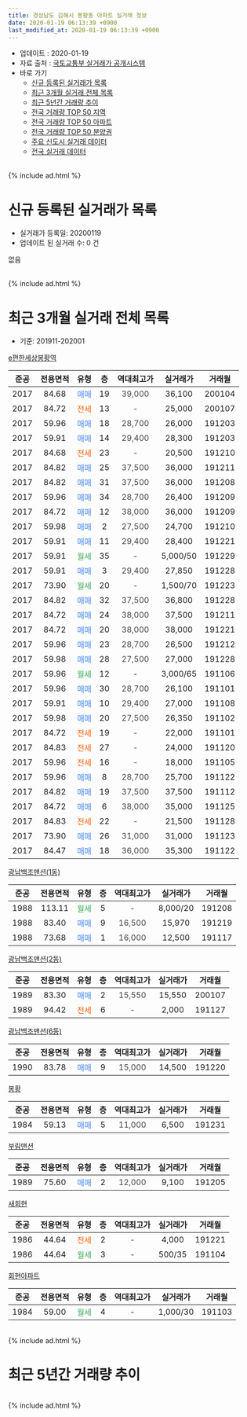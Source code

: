 ```yaml
---
title: 경상남도 김해시 봉황동 아파트 실거래 정보
date: 2020-01-19 06:13:39 +0900
last_modified_at: 2020-01-19 06:13:39 +0900
---
```


* 업데이트 : 2020-01-19
* 자료 출처 : [국토교통부 실거래가 공개시스템](http://rt.molit.go.kr)
* 바로 가기
    * [신규 등록된 실거래가 목록](#신규-등록된-실거래가-목록)
    * [최근 3개월 실거래 전체 목록](#최근-3개월-실거래-전체-목록)
    * [최근 5년간 거래량 추이](#최근-5년간-거래량-추이)
    * [전국 거래량 TOP 50 지역](https://apt-info.github.io/apt-trade-info/최근-3개월-전국에서-가장-거래가-많이-발생한-지역)
    * [전국 거래량 TOP 50 아파트](https://apt-info.github.io/apt-trade-info/최근-3개월-전국에서-가장-거래가-많이-발생한-아파트)
    * [전국 거래량 TOP 50 분양권](https://apt-info.github.io/apt-trade-info/최근-3개월-전국에서-가장-거래가-많이-발생한-분양권)
    * [주요 신도시 실거래 데이터](https://apt-info.github.io/apt-trade-info/주요-신도시)
    * [전국 실거래 데이터](https://apt-info.github.io/apt-trade-info/전국)
<br>
{% include ad.html %}
<br>

# 신규 등록된 실거래가 목록
* 실거래가 등록일: 20200119
* 업데이트 된 실거래 수: 0 건

없음

<br>
{% include ad.html %}
<br>

# 최근 3개월 실거래 전체 목록
* 기준: 201911-202001


[e편한세상봉황역](https://search.naver.com/search.naver?query=%EA%B2%BD%EC%83%81%EB%82%A8%EB%8F%84+%EA%B9%80%ED%95%B4%EC%8B%9C+%EB%B4%89%ED%99%A9%EB%8F%99+e%ED%8E%B8%ED%95%9C%EC%84%B8%EC%83%81%EB%B4%89%ED%99%A9%EC%97%AD)

|준공|전용면적|유형|층|역대최고가|실거래가|거래월|
|:---:|:---:|:---:|:---:|:---:|:---:|:---:|
|2017|84.68|<span style="color:#4285f3">매매</span>|19|<span style="color:#444444">39,000</span>|36,100|200104|
|2017|84.72|<span style="color:#ff5a00">전세</span>|13|<span style="color:#444444">-</span>|25,000|200107|
|2017|59.96|<span style="color:#4285f3">매매</span>|18|<span style="color:#444444">28,700</span>|26,000|191203|
|2017|59.91|<span style="color:#4285f3">매매</span>|14|<span style="color:#444444">29,400</span>|28,300|191203|
|2017|84.68|<span style="color:#ff5a00">전세</span>|23|<span style="color:#444444">-</span>|20,500|191210|
|2017|84.82|<span style="color:#4285f3">매매</span>|25|<span style="color:#444444">37,500</span>|36,000|191211|
|2017|84.82|<span style="color:#4285f3">매매</span>|31|<span style="color:#444444">37,500</span>|36,000|191208|
|2017|59.96|<span style="color:#4285f3">매매</span>|34|<span style="color:#444444">28,700</span>|26,400|191209|
|2017|84.72|<span style="color:#4285f3">매매</span>|12|<span style="color:#444444">38,000</span>|36,000|191209|
|2017|59.98|<span style="color:#4285f3">매매</span>|2|<span style="color:#444444">27,500</span>|24,700|191210|
|2017|59.91|<span style="color:#4285f3">매매</span>|11|<span style="color:#444444">29,400</span>|28,400|191221|
|2017|59.91|<span style="color:#34a853">월세</span>|35|<span style="color:#444444">-</span>|5,000/50|191229|
|2017|59.91|<span style="color:#4285f3">매매</span>|3|<span style="color:#444444">29,400</span>|27,850|191228|
|2017|73.90|<span style="color:#34a853">월세</span>|20|<span style="color:#444444">-</span>|1,500/70|191223|
|2017|84.82|<span style="color:#4285f3">매매</span>|32|<span style="color:#444444">37,500</span>|36,800|191228|
|2017|84.72|<span style="color:#4285f3">매매</span>|24|<span style="color:#444444">38,000</span>|37,500|191211|
|2017|84.72|<span style="color:#4285f3">매매</span>|20|<span style="color:#444444">38,000</span>|38,000|191221|
|2017|59.96|<span style="color:#4285f3">매매</span>|23|<span style="color:#444444">28,700</span>|26,500|191212|
|2017|59.98|<span style="color:#4285f3">매매</span>|28|<span style="color:#444444">27,500</span>|27,000|191228|
|2017|59.96|<span style="color:#34a853">월세</span>|12|<span style="color:#444444">-</span>|3,000/65|191106|
|2017|59.96|<span style="color:#4285f3">매매</span>|30|<span style="color:#444444">28,700</span>|26,100|191101|
|2017|59.91|<span style="color:#4285f3">매매</span>|10|<span style="color:#444444">29,400</span>|27,000|191108|
|2017|59.98|<span style="color:#4285f3">매매</span>|20|<span style="color:#444444">27,500</span>|26,350|191102|
|2017|84.72|<span style="color:#ff5a00">전세</span>|19|<span style="color:#444444">-</span>|22,000|191101|
|2017|84.83|<span style="color:#ff5a00">전세</span>|27|<span style="color:#444444">-</span>|24,000|191120|
|2017|59.96|<span style="color:#ff5a00">전세</span>|16|<span style="color:#444444">-</span>|18,000|191105|
|2017|59.96|<span style="color:#4285f3">매매</span>|8|<span style="color:#444444">28,700</span>|25,700|191122|
|2017|84.82|<span style="color:#4285f3">매매</span>|19|<span style="color:#444444">37,500</span>|37,500|191112|
|2017|84.72|<span style="color:#4285f3">매매</span>|6|<span style="color:#444444">38,000</span>|35,000|191125|
|2017|84.83|<span style="color:#ff5a00">전세</span>|22|<span style="color:#444444">-</span>|21,500|191128|
|2017|73.90|<span style="color:#4285f3">매매</span>|26|<span style="color:#444444">31,000</span>|31,000|191123|
|2017|84.47|<span style="color:#4285f3">매매</span>|18|<span style="color:#444444">36,000</span>|35,300|191122|

[광남백조맨션(1동)](https://search.naver.com/search.naver?query=%EA%B2%BD%EC%83%81%EB%82%A8%EB%8F%84+%EA%B9%80%ED%95%B4%EC%8B%9C+%EB%B4%89%ED%99%A9%EB%8F%99+%EA%B4%91%EB%82%A8%EB%B0%B1%EC%A1%B0%EB%A7%A8%EC%85%98%281%EB%8F%99%29)

|준공|전용면적|유형|층|역대최고가|실거래가|거래월|
|:---:|:---:|:---:|:---:|:---:|:---:|:---:|
|1988|113.11|<span style="color:#34a853">월세</span>|5|<span style="color:#444444">-</span>|8,000/20|191208|
|1988|83.40|<span style="color:#4285f3">매매</span>|9|<span style="color:#444444">16,500</span>|15,970|191219|
|1988|73.68|<span style="color:#4285f3">매매</span>|1|<span style="color:#444444">16,000</span>|12,500|191117|

[광남백조맨션(2동)](https://search.naver.com/search.naver?query=%EA%B2%BD%EC%83%81%EB%82%A8%EB%8F%84+%EA%B9%80%ED%95%B4%EC%8B%9C+%EB%B4%89%ED%99%A9%EB%8F%99+%EA%B4%91%EB%82%A8%EB%B0%B1%EC%A1%B0%EB%A7%A8%EC%85%98%282%EB%8F%99%29)

|준공|전용면적|유형|층|역대최고가|실거래가|거래월|
|:---:|:---:|:---:|:---:|:---:|:---:|:---:|
|1989|83.30|<span style="color:#4285f3">매매</span>|2|<span style="color:#444444">15,550</span>|15,550|200107|
|1989|94.42|<span style="color:#ff5a00">전세</span>|6|<span style="color:#444444">-</span>|2,000|191127|

[광남백조맨션(6동)](https://search.naver.com/search.naver?query=%EA%B2%BD%EC%83%81%EB%82%A8%EB%8F%84+%EA%B9%80%ED%95%B4%EC%8B%9C+%EB%B4%89%ED%99%A9%EB%8F%99+%EA%B4%91%EB%82%A8%EB%B0%B1%EC%A1%B0%EB%A7%A8%EC%85%98%286%EB%8F%99%29)

|준공|전용면적|유형|층|역대최고가|실거래가|거래월|
|:---:|:---:|:---:|:---:|:---:|:---:|:---:|
|1990|83.78|<span style="color:#4285f3">매매</span>|9|<span style="color:#444444">15,000</span>|14,500|191220|

[봉황](https://search.naver.com/search.naver?query=%EA%B2%BD%EC%83%81%EB%82%A8%EB%8F%84+%EA%B9%80%ED%95%B4%EC%8B%9C+%EB%B4%89%ED%99%A9%EB%8F%99+%EB%B4%89%ED%99%A9)

|준공|전용면적|유형|층|역대최고가|실거래가|거래월|
|:---:|:---:|:---:|:---:|:---:|:---:|:---:|
|1984|59.13|<span style="color:#4285f3">매매</span>|5|<span style="color:#444444">11,000</span>|6,500|191231|

[부림맨션](https://search.naver.com/search.naver?query=%EA%B2%BD%EC%83%81%EB%82%A8%EB%8F%84+%EA%B9%80%ED%95%B4%EC%8B%9C+%EB%B4%89%ED%99%A9%EB%8F%99+%EB%B6%80%EB%A6%BC%EB%A7%A8%EC%85%98)

|준공|전용면적|유형|층|역대최고가|실거래가|거래월|
|:---:|:---:|:---:|:---:|:---:|:---:|:---:|
|1989|75.60|<span style="color:#4285f3">매매</span>|2|<span style="color:#444444">12,000</span>|9,100|191205|

[새회현](https://search.naver.com/search.naver?query=%EA%B2%BD%EC%83%81%EB%82%A8%EB%8F%84+%EA%B9%80%ED%95%B4%EC%8B%9C+%EB%B4%89%ED%99%A9%EB%8F%99+%EC%83%88%ED%9A%8C%ED%98%84)

|준공|전용면적|유형|층|역대최고가|실거래가|거래월|
|:---:|:---:|:---:|:---:|:---:|:---:|:---:|
|1986|44.64|<span style="color:#ff5a00">전세</span>|2|<span style="color:#444444">-</span>|4,000|191221|
|1986|44.64|<span style="color:#34a853">월세</span>|3|<span style="color:#444444">-</span>|500/35|191104|


<script async src="//pagead2.googlesyndication.com/pagead/js/adsbygoogle.js"></script>
<!-- 기본 -->
<ins class="adsbygoogle"
     style="display:block"
     data-ad-client="ca-pub-1142216861245946"
     data-ad-slot="4805727019"
     data-ad-format="auto"
     data-full-width-responsive="true"></ins>
<script>
(adsbygoogle = window.adsbygoogle || []).push({});
</script>


[회현아파트](https://search.naver.com/search.naver?query=%EA%B2%BD%EC%83%81%EB%82%A8%EB%8F%84+%EA%B9%80%ED%95%B4%EC%8B%9C+%EB%B4%89%ED%99%A9%EB%8F%99+%ED%9A%8C%ED%98%84%EC%95%84%ED%8C%8C%ED%8A%B8)

|준공|전용면적|유형|층|역대최고가|실거래가|거래월|
|:---:|:---:|:---:|:---:|:---:|:---:|:---:|
|1984|59.00|<span style="color:#34a853">월세</span>|4|<span style="color:#444444">-</span>|1,000/30|191103|


<br>
{% include ad.html %}
<br>

# 최근 5년간 거래량 추이


<div style="width:100%;">
    <canvas id="deal_progress" height="200"></canvas>
</div>

<script>
new Chart(document.getElementById("deal_progress"), {
    type: 'line',
    data: {
        labels: ['201501','201502','201503','201504','201505','201506','201507','201508','201509','201510','201511','201512','201601','201602','201603','201604','201605','201606','201607','201608','201609','201610','201611','201612','201701','201702','201703','201704','201705','201706','201707','201708','201709','201710','201711','201712','201801','201802','201803','201804','201805','201806','201807','201808','201809','201810','201811','201812','201901','201902','201903','201904','201905','201906','201907','201908','201909','201910','201911','201912','202001'],
        datasets: [{
            label: '매매',
            pointRadius: 1,
            data: [3, 2, 3, 2, 4, 4, 3, 1, 3, 2, 7, 9, 8, 3, 4, 7, 2, 3, 2, 1, 1, 2, 4, 2, 3, 3, 4, 2, 4, 2, 2, 2, 3, 9, 3, 2, 2, 6, 1, 4, 3, 3, 1, 2, 2, 8, 2, 2, 2, 5, 8, 1, 5, 3, 3, 3, 6, 5, 9, 18, 2],
            borderColor: "rgba(255, 201, 14, 1)",
            backgroundColor: "rgba(255, 201, 14, 0.5)",
            fill: false,
            lineTension: 0
        },{
            label: '전월세',
            pointRadius: 1,
            data: [1, 3, 3, 2, 4, 0, 2, 2, 2, 2, 1, 1, 2, 0, 1, 5, 4, 1, 0, 0, 2, 0, 0, 3, 0, 4, 3, 8, 14, 23, 26, 33, 34, 22, 19, 7, 4, 5, 3, 6, 3, 2, 0, 1, 2, 1, 1, 6, 3, 3, 7, 6, 10, 6, 12, 10, 14, 9, 8, 5, 1],
            borderColor: "rgba(0, 141, 185, 1)",
            backgroundColor: "rgba(0, 141, 185, 0.5)",
            fill: false,
            lineTension: 0
        }
        ]
    },
    options: {
        responsive: true,
        title: {
            display: false
        },
        tooltips: {
            mode: 'index',
            intersect: false
        },
        hover: {
            mode: 'nearest',
            intersect: true
        },
        scales: {
            xAxes: [{
                display: true,
                scaleLabel: {
                    display: true,
                    labelString: '년/월'
                }
            }],
            yAxes: [{
                display: true,
                ticks: {
                    suggestedMin: 0,
                },
                scaleLabel: {
                    display: true,
                    labelString: '실거래 수'
                }
            }]
        }
    }
});

</script>


<br>
{% include ad.html %}
<br>

